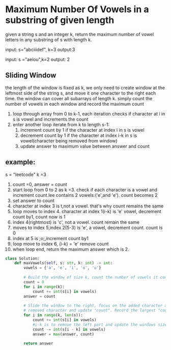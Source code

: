 # Maximum Number Of Vowels in a substring of given length

given a string s and an integer k, return the maximum number of vowel letters in any substring of s with length k.

input: s="abciiidef", k=3
output:3

input: s ="aeiou",k=2
output: 2

## Sliding Window

the length of the window is fixed as k, we only need to create window at the leftmost side of the string s, and move it one character to the right each time.
the window can cover all subarrays of length k. simply count the number of vowels in each window and record the maximum count

1. loop through array from 0 to k-1, each iteration checks if character at i in s is vowel and increments the count
2. enter another loop iterate from k to length s-1:
   1. increment count by 1 if the character at index i in s is vowel
   2. decrement count by 1 if the character at index i-k in s is vowel(character being removed from window)
   3. update answer to maximum value between answer and count

## example:

s = "leetcode" k =3

1. count =0, answer = count
2. start loop from 0 to 2 as k =3. check if each character is a vowel and increment count.lee contains 2 vowels:('e',and 'e'). count becomes 2
3. set answer to count
4. character at index 3 is t,not a vowel. that's why count remains the same
5. loop moves to index 4. character at index 1(i-k) is 'e' vowel, decrement count by1, count now is 1
6. index 4(rightmost) is 'c', not a vowel. count remain the same
7. moves to index 5,index 2(5-3) is 'e', a vowel, decrement count. count is 0
8. index at 5 is ;o;,increment count by1
9. loop move to index 6, (i-k) = 'e' remove count
10. when loop end, return the maximum answer which is 2.

```Python
class Solution:
    def maxVowels(self, s: str, k: int) -> int:
        vowels = {'a', 'e', 'i', 'o', 'u'}
        
        # Build the window of size k, count the number of vowels it contains.
        count = 0
        for i in range(k):
            count += int(s[i] in vowels)
        answer = count
        
        # Slide the window to the right, focus on the added character and the
        # removed character and update "count". Record the largest "count".
        for i in range(k, len(s)):
            count += int(s[i] in vowels)
            #i-k is to remove the left part and update the windows size to be k
            count -= int(s[i - k] in vowels)
            answer = max(answer, count)
        
        return answer
```